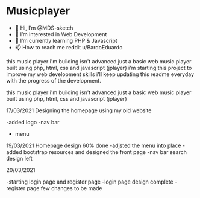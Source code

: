 # Musicplayer
- 👋 Hi, I’m @MDS-sketch
- 👀 I’m interested in Web Development
- 🌱 I’m currently learning PHP & Javascript
- 📫 How to reach me reddit u/BardoEduardo

<!---
MDS-sketch/MDS-sketch is a ✨ special ✨ repository because its `README.md` (this file) appears on your GitHub profile.
You can click the Preview link to take a look at your changes.
--->

this music player i'm building isn't advanced just a basic web music player built using php, html, css and javascript (jplayer)
i'm starting this project to improve my web development skills i'll keep updating this readme everyday with the progress of the development. 

this music player i'm building isn't advanced just a basic web music player built using php, html, css and javascript (jplayer) 

17/03/2021 Designing the homepage using my old website 

-added logo
-nav bar
- menu

19/03/2021 Homepage design 60% done
 -adjsted the menu into place
 -added bootstrap resources and designed the front page
 -nav bar search design left

 20/03/2021

 -starting login page and register page
 -login page design complete
 -register page few changes to be made
 